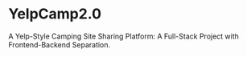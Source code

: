 # YelpCamp2.0
A Yelp-Style Camping Site Sharing Platform: A Full-Stack Project with Frontend-Backend Separation.
